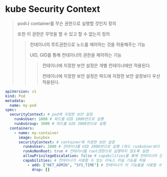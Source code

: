 # kube Security Context

> pod나 container를 무슨 권한으로 실행할 것인지 정의
>
> 또한 이 권한은 무엇을 할 수 있고 할 수 없는지 정의
>
> > 컨테이너의 루트권한으로 노드를 제어하는 것을 허용해주는 기능
> >
> > UID, GID를 통해 컨테이너의 권한을 제어하는 기능
> >
> > > 컨테이너에 지정한 보안 설정은 개별 컨테이너에만 적용된다.
> > >
> > > 컨테이너에 지정한 보안 설정은 파드에 지정한 보안 설정보다 우선 적용된다.

```yaml
apiVersion: v1
kind: Pod
metadata:
  name: my-pod
spec:
  securityContext: # pod에 지정한 보안 설정
    runAsUser: 1000 # 파드를 UID 1000번으로 실행
    runAsGroup: 3000 # 파드를 GID 3000번으로 실행
  containers:
    - name: my-container
      image: busybox
      securityContext: # container에 지정한 보안 설정
        runAsUser: 2000 # 컨테이너를 UID 2000번으로 실행 (파드 runAsUser보다 우선 적용된다)
        runAsNonRoot: true # 컨테이너를 root권한으로 실행하지 않도록 설정
        allowPrivilegeEscalation: false # capabilities를 통해 컨테이너의 권한을 제어할 수 있도록 설정 (기본값: true) false로 되어있으면 capabilities 설정이 무시된다.
        capabilities: # 컨테이너가 사용할 수 있는 리눅스 커널 기능을 허용
          - add: ["NET_ADMIN", "SYS_TIME"] # 컨테이너가 이 기능들을 사용할 수 있도록 허용
            drop: []
```
